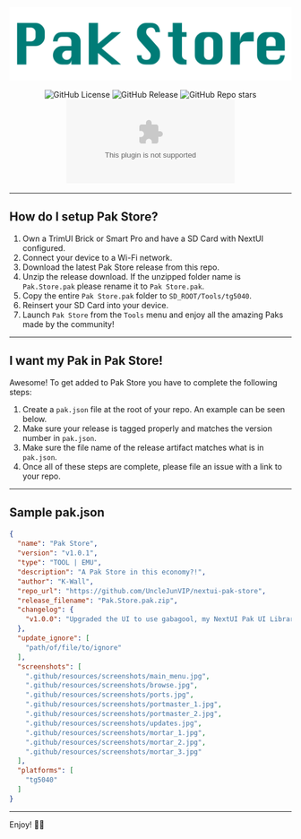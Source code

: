 <div align="center">
<img src=".github/resources/banner.png" width="auto" alt="Mortar wordmark">

![GitHub License](https://img.shields.io/github/license/UncleJunVip/nextui-pak-store?style=for-the-badge)
![GitHub Release](https://img.shields.io/github/v/release/UncleJunVIP/nextui-pak-store?sort=semver&style=for-the-badge)
![GitHub Repo stars](https://img.shields.io/github/stars/UncleJunVip/nextui-pak-store?style=for-the-badge)
![GitHub Downloads (specific asset, all releases)](https://img.shields.io/github/downloads/UncleJunVIP/nextui-pak-store/Pak.Store.pak.zip?style=for-the-badge&label=Downloads)

</div>

---

## How do I setup Pak Store?

1. Own a TrimUI Brick or Smart Pro and have a SD Card with NextUI configured.
2. Connect your device to a Wi-Fi network.
3. Download the latest Pak Store release from this repo.
4. Unzip the release download. If the unzipped folder name is `Pak.Store.pak` please rename it to `Pak Store.pak`.
5. Copy the entire `Pak Store.pak` folder to `SD_ROOT/Tools/tg5040`.
6. Reinsert your SD Card into your device.
7. Launch `Pak Store` from the `Tools` menu and enjoy all the amazing Paks made by the community!

---

## I want my Pak in Pak Store!

Awesome! To get added to Pak Store you have to complete the following steps:

1. Create a `pak.json` file at the root of your repo. An example can be seen below.
2. Make sure your release is tagged properly and matches the version number in `pak.json`.
3. Make sure the file name of the release artifact matches what is in `pak.json`.
4. Once all of these steps are complete, please file an issue with a link to your repo.

---

## Sample pak.json
```json
{
  "name": "Pak Store",
  "version": "v1.0.1",
  "type": "TOOL | EMU",
  "description": "A Pak Store in this economy?!",
  "author": "K-Wall",
  "repo_url": "https://github.com/UncleJunVIP/nextui-pak-store",
  "release_filename": "Pak.Store.pak.zip",
  "changelog": {
    "v1.0.0": "Upgraded the UI to use gabagool, my NextUI Pak UI Library!"
  },
  "update_ignore": [
    "path/of/file/to/ignore"
  ],
  "screenshots": [
    ".github/resources/screenshots/main_menu.jpg",
    ".github/resources/screenshots/browse.jpg",
    ".github/resources/screenshots/ports.jpg",
    ".github/resources/screenshots/portmaster_1.jpg",
    ".github/resources/screenshots/portmaster_2.jpg",
    ".github/resources/screenshots/updates.jpg",
    ".github/resources/screenshots/mortar_1.jpg",
    ".github/resources/screenshots/mortar_2.jpg",
    ".github/resources/screenshots/mortar_3.jpg"
  ],
  "platforms": [
    "tg5040"
  ]
}
```

---

Enjoy! ✌🏻